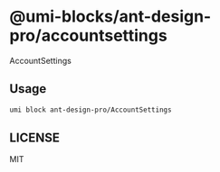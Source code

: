 # @umi-blocks/ant-design-pro/accountsettings

AccountSettings

## Usage

```sh
umi block ant-design-pro/AccountSettings
```

## LICENSE

MIT
